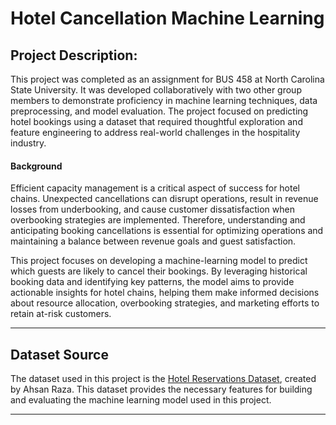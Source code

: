 # Hotel Cancellation Machine Learning

## Project Description:

This project was completed as an assignment for BUS 458 at North Carolina State University. It was developed collaboratively with two other group members to demonstrate proficiency in machine learning techniques, data preprocessing, and model evaluation. The project focused on predicting hotel bookings using a dataset that required thoughtful exploration and feature engineering to address real-world challenges in the hospitality industry.

#### **Background**
Efficient capacity management is a critical aspect of success for hotel chains. Unexpected cancellations can disrupt operations, result in revenue losses from underbooking, and cause customer dissatisfaction when overbooking strategies are implemented. Therefore, understanding and anticipating booking cancellations is essential for optimizing operations and maintaining a balance between revenue goals and guest satisfaction.

This project focuses on developing a machine-learning model to predict which guests are likely to cancel their bookings. By leveraging historical booking data and identifying key patterns, the model aims to provide actionable insights for hotel chains, helping them make informed decisions about resource allocation, overbooking strategies, and marketing efforts to retain at-risk customers.

---
## Dataset Source

The dataset used in this project is the [Hotel Reservations Dataset](https://www.kaggle.com/datasets/ahsanraza/hotel-reservations), created by Ahsan Raza. This dataset provides the necessary features for building and evaluating the machine learning model used in this project.

---
